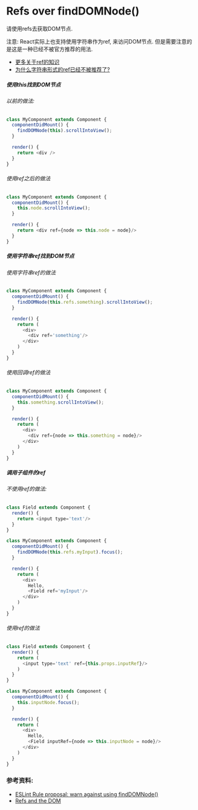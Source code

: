 # Refs over findDOMNode()
请使用refs去获取DOM节点.

注意:
React实际上也支持使用字符串作为ref, 来访问DOM节点. 但是需要注意的是这是一种已经不被官方推荐的用法.
- [更多关于ref的知识](https://facebook.github.io/react/docs/more-about-refs.html)
- [为什么字符串形式的ref已经不被推荐了?](http://stackoverflow.com/questions/37468913/why-ref-string-is-legacy)

##### 使用this找到DOM节点

###### 以前的做法:
```javascript
class MyComponent extends Component {
  componentDidMount() {
    findDOMNode(this).scrollIntoView();
  }

  render() {
    return <div />
  }
}
```
###### 使用ref之后的做法
```javascript
class MyComponent extends Component {
  componentDidMount() {
    this.node.scrollIntoView();
  }

  render() {
    return <div ref={node => this.node = node}/>
  }
}
```
##### 使用字符串ref找到DOM节点
###### 使用字符串ref的做法
```javascript
class MyComponent extends Component {
  componentDidMount() {
    findDOMNode(this.refs.something).scrollIntoView();
  }

  render() {
    return (
      <div>
        <div ref='something'/>
      </div>
    )
  }
}
```
###### 使用回调ref的做法
```javascript
class MyComponent extends Component {
  componentDidMount() {
    this.something.scrollIntoView();
  }

  render() {
    return (
      <div>
        <div ref={node => this.something = node}/>
      </div>
    )
  }
}
```
##### 调用子组件的ref
###### 不使用ref的做法:
```javascript
class Field extends Component {
  render() {
    return <input type='text'/>
  }
}

class MyComponent extends Component {
  componentDidMount() {
    findDOMNode(this.refs.myInput).focus();
  }

  render() {
    return (
      <div>
        Hello,
        <Field ref='myInput'/>
      </div>
    )
  }
}
```
###### 使用ref的做法
```javascript
class Field extends Component {
  render() {
    return (
      <input type='text' ref={this.props.inputRef}/>
    )
  }
}

class MyComponent extends Component {
  componentDidMount() {
    this.inputNode.focus();
  }

  render() {
    return (
      <div>
        Hello,
        <Field inputRef={node => this.inputNode = node}/>
      </div>
    )
  }
}
```

### 参考资料:
- [ESLint Rule proposal: warn against using findDOMNode()](https://github.com/yannickcr/eslint-plugin-react/issues/678#issue-165177220)
- [Refs and the DOM](https://facebook.github.io/react/docs/refs-and-the-dom.html)
